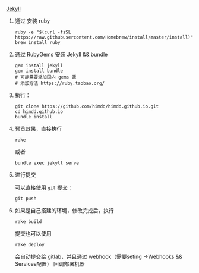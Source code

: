 [Jekyll](http://jekyllrb.com) 

1. 通过 安装 ruby

    ```
   ruby -e "$(curl -fsSL https://raw.githubusercontent.com/Homebrew/install/master/install)"
   brew install ruby
    ```

2. 通过 RubyGems 安装 Jekyll && bundle

    ```
    gem install jekyll
    gem install bundle
    # 可能需要添加国内 gems 源
    # 添加方法 https://ruby.taobao.org/
    ```

3. 执行：

    ```
    git clone https://github.com/himdd/himdd.github.io.git
    cd himdd.github.io
    bundle install
    ```

4. 预览效果，直接执行

    ```
    rake
    ```
    或者
    ```
    bundle exec jekyll serve
    ```


5. 进行提交

    可以直接使用 ```git``` 提交：
    ```
    git push
    ```

5. 如果是自己搭建的环境，修改完成后，执行

    ```
    rake build
    ```

    提交也可以使用
    ```
    rake deploy
    ```
    会自动提交给 gitlab，并且通过 webhook（需要seting ->Webhooks && Services配置） 回调部署机器
